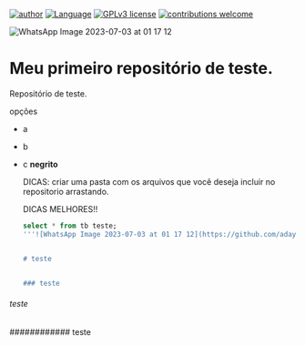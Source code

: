[![author](https://img.shields.io/badge/Author-Adailson-blue.svg)]([https://linktr.ee/zouza](https://github.com/adaylson99)) [![Language](https://img.shields.io/badge/Language-Python|R-green.svg)](https://www.python.org/downloads/release/python-365/) [![GPLv3 license](https://img.shields.io/badge/License-GPLv3-red.svg)](http://perso.crans.org/besson/LICENSE.html) [![contributions welcome](https://img.shields.io/badge/Contributions-Welcome-brightgreen.svg?style=flat)](https://github.com/aasouzaconsult/Cientista-de-Dados)

![WhatsApp Image 2023-07-03 at 01 17 12](https://github.com/adaylson99/Teste_repositorio/assets/137455643/ee63dfaf-81d4-43a2-b888-e67ea50cd623)

# Meu primeiro repositório de teste.
Repositório de teste.

opções
- a
- b
- c
  **negrito**

  DICAS: criar uma pasta com os arquivos que você deseja incluir no repositorio arrastando.

  DICAS MELHORES!!
  
  ```SQL
  select * from tb teste;
  '''![WhatsApp Image 2023-07-03 at 01 17 12](https://github.com/adaylson99/Teste_repositorio/assets/137455643/ee63dfaf-81d4-43a2-b888-e67ea50cd623)


  # teste


  ### teste

###### teste 
############ teste
  

